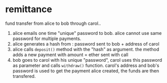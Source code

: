 # remittance


fund transfer from alice to bob through carol..
1. alice emails one time "unique" password to bob. alice cannot use same password for multiple payments.
2. alice generates a hash from : password sent to bob + address of carol
3. alice calls `deposit()` method with the "hash" as argument. the method adds a new payment with amount = ether sent with call
4. bob goes to carol with his unique "password", carol uses this password as parameter and calls `withdraw()` function.
carol's address and bob's password is used to get the payment alice created, the funds are then transfered. 
